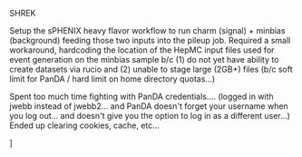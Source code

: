 SHREK 

Setup the sPHENIX heavy flavor workflow to run charm (signal) + minbias (background) feeding those two inputs into the pileup job.  Required a small workaround, hardcoding the location of the HepMC input files used for event generation on the minbias sample b/c (1) do not yet have ability to create datasets via rucio and (2) unable to stage large (2GB+) files (b/c soft limit for PanDA / hard limit on home directory quotas...)

Spent too much time fighting with PanDA credentials.... (logged in with jwebb instead of jwebb2... and PanDA doesn't forget your username when you log out... and doesn't give you the option to log in as a different user...)  Ended up clearing cookies, cache, etc...

]



